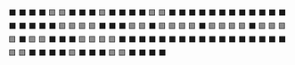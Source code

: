 ⬛️ ⬛️ ⬛️ ⬛️ 🟩 🟩 ⬛️ ⬛️ ⬛️ 🟩
⬛️ ⬛️ ⬛️ ⬛️ 🟩 🟩 ⬛️ ⬛️ ⬛️ ⬛️
⬛️ ⬛️ ⬛️ ⬛️ ⬛️ ⬛️ ⬛️ ⬛️ ⬛️ ⬛️
⬛️ ⬛️ ⬛️ 🟩 🟩 🟩 🟩 ⬛️ ⬛️ ⬛️
🟩 🟩 ⬛️ 🟩 🟩 🟩 🟩 ⬛️ 🟩 🟩
🟩 🟩 ⬛️ 🟩 🟩 🟩 🟩 ⬛️ 🟩 🟩
⬛️ ⬛️ ⬛️ 🟩 🟩 🟩 🟩 ⬛️ ⬛️ ⬛️
⬛️ ⬛️ ⬛️ ⬛️ ⬛️ ⬛️ ⬛️ ⬛️ ⬛️ ⬛️
⬛️ ⬛️ ⬛️ ⬛️ 🟩 🟩 ⬛️ ⬛️ ⬛️ ⬛️
🟩 ⬛️ ⬛️ ⬛️ 🟩 🟩 ⬛️ ⬛️ ⬛️ ⬛️
